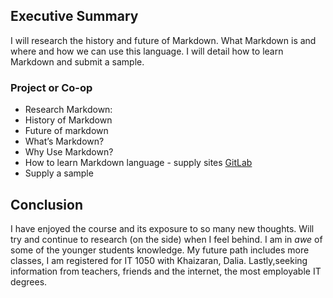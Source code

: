 ## Executive Summary
I will research the history and future of Markdown.  What Markdown is and where and how we can use this language. I will detail how to learn Markdown and submit a sample.

### Project or Co-op
* Research Markdown: 
* History of Markdown
* Future of markdown
* What’s Markdown?
* Why Use Markdown?
* How to learn Markdown language - supply sites [GitLab](https://about.gitlab.com)
* Supply a sample

## Conclusion
I have enjoyed the course and its exposure to so many new thoughts.  Will try and continue to research (on the side) when I feel behind. I am in _awe_ of some of the younger students knowledge. My future path includes more classes, I am registered for IT 1050 with Khaizaran, Dalia.  Lastly,seeking information from teachers, friends and the internet, the most employable IT degrees. 




